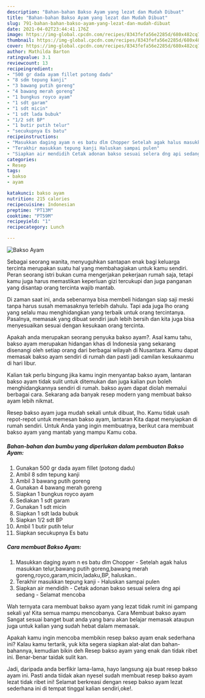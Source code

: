 ```yaml
---
description: "Bahan-bahan Bakso Ayam yang lezat dan Mudah Dibuat"
title: "Bahan-bahan Bakso Ayam yang lezat dan Mudah Dibuat"
slug: 791-bahan-bahan-bakso-ayam-yang-lezat-dan-mudah-dibuat
date: 2021-04-02T23:44:41.176Z
image: https://img-global.cpcdn.com/recipes/8343fefa56e2285d/680x482cq70/bakso-ayam-foto-resep-utama.jpg
thumbnail: https://img-global.cpcdn.com/recipes/8343fefa56e2285d/680x482cq70/bakso-ayam-foto-resep-utama.jpg
cover: https://img-global.cpcdn.com/recipes/8343fefa56e2285d/680x482cq70/bakso-ayam-foto-resep-utama.jpg
author: Mathilda Barton
ratingvalue: 3.1
reviewcount: 13
recipeingredient:
- "500 gr dada ayam fillet potong dadu"
- "8 sdm tepung kanji"
- "3 bawang putih goreng"
- "4 bawang merah goreng"
- "1 bungkus royco ayam"
- "1 sdt garam"
- "1 sdt micin"
- "1 sdt lada bubuk"
- "1/2 sdt BP"
- "1 butir putih telur"
- "secukupnya Es batu"
recipeinstructions:
- "Masukkan daging ayam n es batu dlm Chopper Setelah agak halus masukkan telur,bawang putih goreng,bawang merah goreng,royco,garam,micin,ladaku,BP, haluskan.."
- "Terakhir masukkan tepung kanji Haluskan sampai pulen"
- "Siapkan air mendidih Cetak adonan bakso sesuai selera dng api sedang Selamat mencoba"
categories:
- Resep
tags:
- bakso
- ayam

katakunci: bakso ayam 
nutrition: 215 calories
recipecuisine: Indonesian
preptime: "PT13M"
cooktime: "PT59M"
recipeyield: "1"
recipecategory: Lunch

---
```



![Bakso Ayam](https://img-global.cpcdn.com/recipes/8343fefa56e2285d/680x482cq70/bakso-ayam-foto-resep-utama.jpg)

Sebagai seorang wanita, menyuguhkan santapan enak bagi keluarga tercinta merupakan suatu hal yang membahagiakan untuk kamu sendiri. Peran seorang istri bukan cuma mengerjakan pekerjaan rumah saja, tetapi kamu juga harus memastikan keperluan gizi tercukupi dan juga panganan yang disantap orang tercinta wajib mantab.

Di zaman  saat ini, anda sebenarnya bisa membeli hidangan siap saji meski tanpa harus susah memasaknya terlebih dahulu. Tapi ada juga lho orang yang selalu mau menghidangkan yang terbaik untuk orang tercintanya. Pasalnya, memasak yang dibuat sendiri jauh lebih bersih dan kita juga bisa menyesuaikan sesuai dengan kesukaan orang tercinta. 



Apakah anda merupakan seorang penyuka bakso ayam?. Asal kamu tahu, bakso ayam merupakan hidangan khas di Indonesia yang sekarang disenangi oleh setiap orang dari berbagai wilayah di Nusantara. Kamu dapat memasak bakso ayam sendiri di rumah dan pasti jadi camilan kesukaanmu di hari libur.

Kalian tak perlu bingung jika kamu ingin menyantap bakso ayam, lantaran bakso ayam tidak sulit untuk ditemukan dan juga kalian pun boleh menghidangkannya sendiri di rumah. bakso ayam dapat diolah memalui berbagai cara. Sekarang ada banyak resep modern yang membuat bakso ayam lebih nikmat.

Resep bakso ayam juga mudah sekali untuk dibuat, lho. Kamu tidak usah repot-repot untuk memesan bakso ayam, lantaran Kita dapat menyiapkan di rumah sendiri. Untuk Anda yang ingin membuatnya, berikut cara membuat bakso ayam yang mantab yang mampu Kamu coba.

<!--inarticleads1-->

##### Bahan-bahan dan bumbu yang diperlukan dalam pembuatan Bakso Ayam:

1. Gunakan 500 gr dada ayam fillet (potong dadu)
1. Ambil 8 sdm tepung kanji
1. Ambil 3 bawang putih goreng
1. Gunakan 4 bawang merah goreng
1. Siapkan 1 bungkus royco ayam
1. Sediakan 1 sdt garam
1. Gunakan 1 sdt micin
1. Siapkan 1 sdt lada bubuk
1. Siapkan 1/2 sdt BP
1. Ambil 1 butir putih telur
1. Siapkan secukupnya Es batu




<!--inarticleads2-->

##### Cara membuat Bakso Ayam:

1. Masukkan daging ayam n es batu dlm Chopper - Setelah agak halus masukkan telur,bawang putih goreng,bawang merah goreng,royco,garam,micin,ladaku,BP, haluskan..
1. Terakhir masukkan tepung kanji - Haluskan sampai pulen
1. Siapkan air mendidih - Cetak adonan bakso sesuai selera dng api sedang - Selamat mencoba




Wah ternyata cara membuat bakso ayam yang lezat tidak rumit ini gampang sekali ya! Kita semua mampu mencobanya. Cara Membuat bakso ayam Sangat sesuai banget buat anda yang baru akan belajar memasak ataupun juga untuk kalian yang sudah hebat dalam memasak.

Apakah kamu ingin mencoba membikin resep bakso ayam enak sederhana ini? Kalau kamu tertarik, yuk kita segera siapkan alat-alat dan bahan-bahannya, kemudian bikin deh Resep bakso ayam yang enak dan tidak ribet ini. Benar-benar taidak sulit kan. 

Jadi, daripada anda berfikir lama-lama, hayo langsung aja buat resep bakso ayam ini. Pasti anda tiidak akan nyesel sudah membuat resep bakso ayam lezat tidak ribet ini! Selamat berkreasi dengan resep bakso ayam lezat sederhana ini di tempat tinggal kalian sendiri,oke!.

